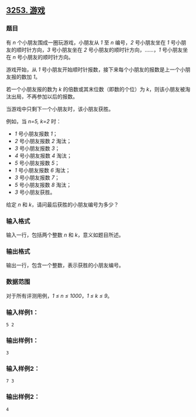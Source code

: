 ## [3253. 游戏](https://www.acwing.com/problem/content/3256/)

### 题目

有 *n* 个小朋友围成一圈玩游戏，小朋友从 *1* 至 *n* 编号，*2* 号小朋友坐在 *1* 号小朋友的顺时针方向，*3* 号小朋友坐在 *2* 号小朋友的顺时针方向，……，*1* 号小朋友坐在 *n* 号小朋友的顺时针方向。

游戏开始，从 *1* 号小朋友开始顺时针报数，接下来每个小朋友的报数是上一个小朋友报的数加 *1*。

若一个小朋友报的数为 *k* 的倍数或其末位数（即数的个位）为 *k*，则该小朋友被淘汰出局，不再参加以后的报数。

当游戏中只剩下一个小朋友时，该小朋友获胜。

例如，当 *n=5, k=2* 时：

- *1* 号小朋友报数 *1*；
- *2* 号小朋友报数 *2* 淘汰；
- *3* 号小朋友报数 *3*；
- *4* 号小朋友报数 *4* 淘汰；
- *5* 号小朋友报数 *5*；
- *1* 号小朋友报数 *6* 淘汰；
- *3* 号小朋友报数 *7*；
- *5* 号小朋友报数 *8* 淘汰；
- *3* 号小朋友获胜。

给定 *n* 和 *k*，请问最后获胜的小朋友编号为多少？

### 输入格式

输入一行，包括两个整数 *n* 和 *k*，意义如题目所述。

### 输出格式

输出一行，包含一个整数，表示获胜的小朋友编号。

### 数据范围

对于所有评测用例，*1 ≤ n ≤ 1000*，*1 ≤ k ≤ 9*。

### 输入样例1：

```
5 2
```

### 输出样例1：

```
3
```

### 输入样例2：

```
7 3
```

### 输出样例2：

```
4
```
